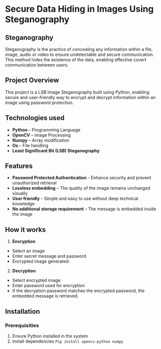 # Secure Data Hiding in Images Using Steganography
## Steganography
Steganography is the practice of concealing any information within a file, image, audio or video to ensure undetectable and secure communication. This method hides the existence of the data, enabling effective covert communication between users.
## Project Overview
This project is a LSB Image Steganography built using Python, enabling secure and user-friendly way to encrypt and decrypt information within an image using password protection. 
## Technologies used
 * **Python** – Programming Language
 * **OpenCV** – Image Processing
 * **Numpy** – Array modification
 * **Os** – File handling
 * **Least Significant Bit (LSB) Steganography**
## Features
  * **Password Protected Authentication** - Enhance security and prevent unauthorized retrieval
  * **Lossless embedding** – The quality of the image remains unchanged visually
  * **User friendly** – Simple  and easy to use without deep technical knowledge
  * **No additional storage requirement** – The message is embedded inside the image
## How it works
1.	**Encryption**
  * Select an image
  * Enter secret message and password
  * Encrypted image generated.
2. **Decryption**
  * Select encrypted image
  * Enter password used for encryption
  * If the decryption password matches the encrypted password, the embedded message is retrieved.
## Installation
### Prerequisities
1.	Ensure Python installed in the system
2.	Install dependencies
   ``` Pip install opencv-python numpy ```



